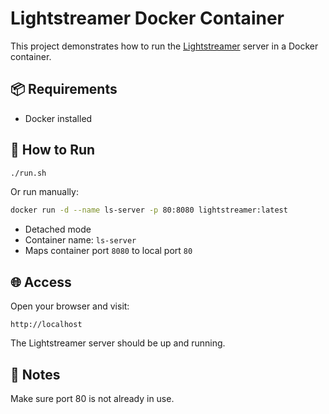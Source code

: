 # Lightstreamer Docker Container

This project demonstrates how to run the [Lightstreamer](https://lightstreamer.com) server in a Docker container.

## 📦 Requirements
- Docker installed

## 🚀 How to Run

```bash
./run.sh
```

Or run manually:

```bash
docker run -d --name ls-server -p 80:8080 lightstreamer:latest
```

- Detached mode
- Container name: `ls-server`
- Maps container port `8080` to local port `80`

## 🌐 Access
Open your browser and visit:

```
http://localhost
```

The Lightstreamer server should be up and running.

## 📌 Notes
Make sure port 80 is not already in use.
